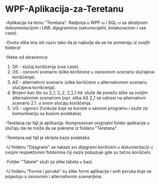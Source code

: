 # WPF-Aplikacija-za-Teretanu
-Aplikacija na temu "Teretana". Radjenja u WPF-u i SQL-u sa detaljnom dokumentacijom i UML dijagramima (sekvnecijalni, kolaboracioni i use case).

-Dosta slika ima isti naziv tako da je najbolje da se ne pomeraju iz svojih foldera!

-Neke od skraćenica:
1. SK - slučaj korišćenja (use case).
2. OS - osnovni scenario (slike korišćene u osnovnom scenariu slučajeva korišćenja).
3. AS - alternativni scenario (slike korišćene u alternativnom scenariu slučajeva korišćenja).
4. Brojevi kao što su 2_1, 2_2, 2_1_1 itd. služe da povežu slike sa svojim alternativnim scenariom (npr. slika AS 2_1 se odnosi na alternativni scenario 2.1. u svom slučaju korišćenja.
5. UG - ugovori (funkcije koje se koriste u samom programu i služe za komunikaciju sa bazom podataka).

-Teretana.rar fajl je aplikacija. Kompresovan originalni folder aplikacije u slučaju da ne može da se pokrene iz foldera "Teretana".

-Teretana.sql fajl je skripta baze podataka.

-U folderu "Dijagrami" se nalaze svi dijagrami korišćeni u dokumentaciji u svojim respektivnim folderima čiji naziv pokazuje gde su tačno korišćeni.

-Folder "Tabele" služi za slike tabela u bazi.

-U folderu "Forme i poruke" su slike formi aplikacije i svih poruka koje se pojavluju u osnovnim i alternativnim scenarijima.
